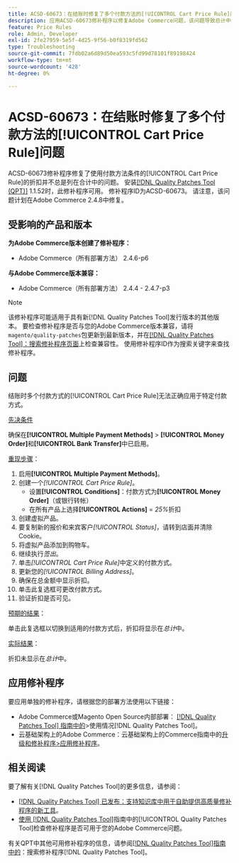 ```yaml
---
title: ACSD-60673：在结账时修复了多个付款方法的[!UICONTROL Cart Price Rule]问题
description: 应用ACSD-60673修补程序以修复Adobe Commerce问题，该问题导致总计中并非总是列出使用付款方法条件的[!UICONTROL Cart Price Rule]的折扣。
feature: Price Rules
role: Admin, Developer
exl-id: 2fe27959-5e5f-4d25-9f56-b0f8319fd562
type: Troubleshooting
source-git-commit: 7fdb02a6d89d50ea593c5fd99d78101f89198424
workflow-type: tm+mt
source-wordcount: '428'
ht-degree: 0%

---
```


# ACSD-60673：在结账时修复了多个付款方法的[!UICONTROL Cart Price Rule]问题

ACSD-60673修补程序修复了使用付款方法条件的[!UICONTROL Cart Price Rule]的折扣并不总是列在合计中的问题。 安装[[!DNL Quality Patches Tool (QPT)]](https://experienceleague.adobe.com/zh-hans/docs/commerce-operations/tools/quality-patches-tool/quality-patches-tool-to-self-serve-quality-patches) 1.1.52时，此修补程序可用。 修补程序ID为ACSD-60673。 请注意，该问题计划在Adobe Commerce 2.4.8中修复。

## 受影响的产品和版本

**为Adobe Commerce版本创建了修补程序：**

* Adobe Commerce（所有部署方法） 2.4.6-p6

**与Adobe Commerce版本兼容：**

* Adobe Commerce（所有部署方法） 2.4.4 - 2.4.7-p3

>[!NOTE]
>
>该修补程序可能适用于具有新[!DNL Quality Patches Tool]发行版本的其他版本。 要检查修补程序是否与您的Adobe Commerce版本兼容，请将`magento/quality-patches`包更新到最新版本，并在[[!DNL Quality Patches Tool]：搜索修补程序页面](https://experienceleague.adobe.com/tools/commerce-quality-patches/index.html?lang=zh-Hans)上检查兼容性。 使用修补程序ID作为搜索关键字来查找修补程序。

## 问题

结账时多个付款方式的[!UICONTROL Cart Price Rule]无法正确应用于特定付款方式。

<u>先决条件</u>

确保在&#x200B;**[!UICONTROL Multiple Payment Methods]** > **[!UICONTROL Money Order]**&#x200B;和&#x200B;**[!UICONTROL Bank Transfer]**&#x200B;中已启用。

<u>重现步骤</u>：

1. 启用&#x200B;**[!UICONTROL Multiple Payment Methods]**。
1. 创建一个&#x200B;*[!UICONTROL Cart Price Rule]*。
   * 设置&#x200B;**[!UICONTROL Conditions]**：付款方式为&#x200B;**[!UICONTROL Money Order]**（或银行转帐）
   * 在所有产品上选择&#x200B;**[!UICONTROL Actions]** = *25%*&#x200B;折扣
1. 创建虚拟产品。
1. 要复制新的报价和来宾客户&#x200B;*[!UICONTROL Status]*，请转到店面并清除Cookie。
1. 将虚拟产品添加到购物车。
1. 继续执行&#x200B;*签出*。
1. 单击&#x200B;*[!UICONTROL Cart Price Rule]*&#x200B;中定义的付款方式。
1. 更新您的&#x200B;*[!UICONTROL Billing Address]*。
1. 确保在总金额中显示折扣。
1. 单击此复选框可更改付款方式。
1. 验证折扣是否可见。

<u>预期的结果</u>：

单击此复选框以切换到适用的付款方式后，折扣将显示在&#x200B;*总计*&#x200B;中。

<u>实际结果</u>：

折扣未显示在&#x200B;*总计*&#x200B;中。

## 应用修补程序

要应用单独的修补程序，请根据您的部署方法使用以下链接：

* Adobe Commerce或Magento Open Source内部部署： [[!DNL Quality Patches Tool] 指南中的](/help/tools/quality-patches-tool/usage.md)>使用情况[!DNL Quality Patches Tool]。
* 云基础架构上的Adobe Commerce：云基础架构上的Commerce指南中的[升级和修补程序>应用修补程序](https://experienceleague.adobe.com/docs/commerce-cloud-service/user-guide/develop/upgrade/apply-patches.html?lang=zh-Hans)。

## 相关阅读

要了解有关[!DNL Quality Patches Tool]的更多信息，请参阅：

* [[!DNL Quality Patches Tool] 已发布：支持知识库中用于自助提供高质量修补程序的新工具](https://experienceleague.adobe.com/zh-hans/docs/commerce-operations/tools/quality-patches-tool/quality-patches-tool-to-self-serve-quality-patches)。
* [使用 [!DNL Quality Patches Tool]](/help/tools/quality-patches-tool/patches-available-in-qpt/check-patch-for-magento-issue-with-magento-quality-patches.md)指南中的[!UICONTROL Quality Patches Tool]检查修补程序是否可用于您的Adobe Commerce问题。

有关QPT中其他可用修补程序的信息，请参阅[[!DNL Quality Patches Tool]指南中的](https://experienceleague.adobe.com/tools/commerce-quality-patches/index.html?lang=zh-Hans)：搜索修补程序[!DNL Quality Patches Tool]。

